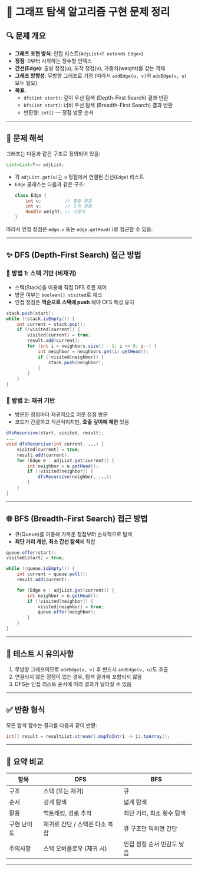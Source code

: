 # 📘 그래프 탐색 알고리즘 구현 문제 정리

## 🔍 문제 개요

- **그래프 표현 방식**: 인접 리스트(`AdjList<T extends Edge>`)
- **정점**: 0부터 시작하는 정수형 인덱스
- **간선(Edge)**: 출발 정점(u), 도착 정점(v), 가중치(weight)를 갖는 객체
- **그래프 방향성**: 무방향 그래프로 가정 (따라서 `addEdge(u, v)`와 `addEdge(v, u)` 모두 필요)
- **목표**: 
  - `dfs(int start)`: 깊이 우선 탐색 (Depth-First Search) 결과 반환
  - `bfs(int start)`: 너비 우선 탐색 (Breadth-First Search) 결과 반환
  - 반환형: `int[]` — 정점 방문 순서

---

## 🧠 문제 해석

그래프는 다음과 같은 구조로 정의되어 있음:

```java
List<List<T>> adjList;
```

- 각 `adjList.get(u)`는 `u` 정점에서 연결된 간선(`Edge`) 리스트
- `Edge` 클래스는 다음과 같은 구조:
  ```java
  class Edge {
      int u;         // 출발 정점
      int v;         // 도착 정점
      double weight; // 가중치
  }
  ```

따라서 인접 정점은 `edge.v` 또는 `edge.getHead()`로 접근할 수 있음.

---

## ✨ DFS (Depth-First Search) 접근 방법

### 📌 방법 1: 스택 기반 (비재귀)

- 스택(Stack)을 이용해 직접 DFS 흐름 제어
- 방문 여부는 `boolean[] visited`로 체크
- 인접 정점은 **역순으로 스택에 push** 해야 DFS 특성 유지

```java
stack.push(start);
while (!stack.isEmpty()) {
    int current = stack.pop();
    if (!visited[current]) {
        visited[current] = true;
        result.add(current);
        for (int i = neighbors.size() - 1; i >= 0; i--) {
            int neighbor = neighbors.get(i).getHead();
            if (!visited[neighbor]) {
                stack.push(neighbor);
            }
        }
    }
}
```

### 📌 방법 2: 재귀 기반

- 방문한 정점마다 재귀적으로 이웃 정점 방문
- 코드가 간결하고 직관적이지만, **호출 깊이에 제한** 있음

```java
dfsRecursive(start, visited, result);
...
void dfsRecursive(int current, ...) {
    visited[current] = true;
    result.add(current);
    for (Edge e : adjList.get(current)) {
        int neighbor = e.getHead();
        if (!visited[neighbor]) {
            dfsRecursive(neighbor, ...);
        }
    }
}
```

---

## 🌐 BFS (Breadth-First Search) 접근 방법

- 큐(Queue)를 이용해 가까운 정점부터 순차적으로 탐색
- **최단 거리 계산, 최소 간선 탐색**에 적합

```java
queue.offer(start);
visited[start] = true;

while (!queue.isEmpty()) {
    int current = queue.poll();
    result.add(current);

    for (Edge e : adjList.get(current)) {
        int neighbor = e.getHead();
        if (!visited[neighbor]) {
            visited[neighbor] = true;
            queue.offer(neighbor);
        }
    }
}
```

---

## 🧪 테스트 시 유의사항

1. 무방향 그래프이므로 `addEdge(u, v)` 후 반드시 `addEdge(v, u)`도 호출
2. 연결되지 않은 정점이 있는 경우, 탐색 결과에 포함되지 않음
3. DFS는 인접 리스트 순서에 따라 결과가 달라질 수 있음

---

## ✅ 반환 형식

모든 탐색 함수는 결과를 다음과 같이 반환:

```java
int[] result = resultList.stream().mapToInt(i -> i).toArray();
```

---

## 📝 요약 비교

| 항목 | DFS | BFS |
|------|-----|-----|
| 구조 | 스택 (또는 재귀) | 큐 |
| 순서 | 깊게 탐색 | 넓게 탐색 |
| 활용 | 백트래킹, 경로 추적 | 최단 거리, 최소 횟수 탐색 |
| 구현 난이도 | 재귀로 간단 / 스택은 다소 복잡 | 큐 구조만 익히면 간단 |
| 주의사항 | 스택 오버플로우 (재귀 시) | 인접 정점 순서 민감도 낮음 |

---
